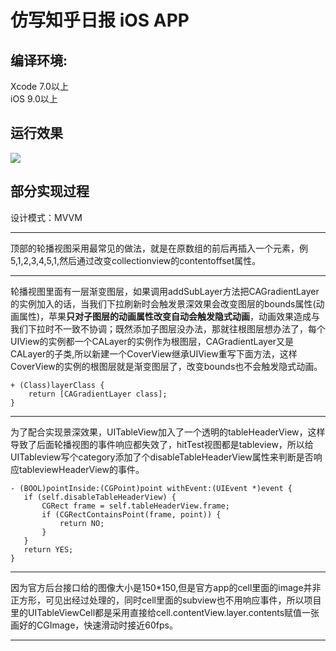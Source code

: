 # 仿写知乎日报 iOS APP

## 编译环境:  
Xcode 7.0以上  
iOS 9.0以上

## 运行效果
![](https://github.com/hshpy/ZhiHuDaily-2.0/blob/master/zhihu.gif)

## 部分实现过程

设计模式：MVVM

***

顶部的轮播视图采用最常见的做法，就是在原数组的前后再插入一个元素，例5,1,2,3,4,5,1,然后通过改变collectionview的contentoffset属性。

***

轮播视图里面有一层渐变图层，如果调用addSubLayer方法把CAGradientLayer的实例加入的话，当我们下拉刷新时会触发景深效果会改变图层的bounds属性(动画属性)，苹果**只对子图层的动画属性改变自动会触发隐式动画**，动画效果造成与我们下拉时不一致不协调；既然添加子图层没办法，那就往根图层想办法了，每个UIView的实例都一个CALayer的实例作为根图层，CAGradientLayer又是CALayer的子类,所以新建一个CoverView继承UIView重写下面方法，这样CoverView的实例的根图层就是渐变图层了，改变bounds也不会触发隐式动画。

	+ (Class)layerClass {
	    return [CAGradientLayer class];
	}

***

为了配合实现景深效果，UITableView加入了一个透明的tableHeaderView，这样导致了后面轮播视图的事件响应都失效了，hitTest视图都是tableview，所以给UITableview写个category添加了个disableTableHeaderView属性来判断是否响应tableviewHeaderView的事件。

	- (BOOL)pointInside:(CGPoint)point withEvent:(UIEvent *)event {
	   if (self.disableTableHeaderView) {
	       CGRect frame = self.tableHeaderView.frame;
	       if (CGRectContainsPoint(frame, point)) {
	           return NO;
	       }
	   }
	   return YES;
	}


***

因为官方后台接口给的图像大小是150*150,但是官方app的cell里面的image并非正方形，可见出经过处理的，同时cell里面的subview也不用响应事件，所以项目里的UITableViewCell都是采用直接给cell.contentView.layer.contents赋值一张画好的CGImage，快速滑动时接近60fps。

***

